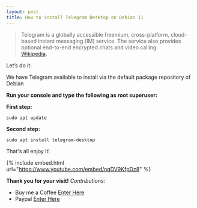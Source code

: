 ```yaml
---
layout: post
title: How to install Telegram Desktop on Debian 11
---
```


>Telegram is a globally accessible freemium, cross-platform, cloud-based instant messaging (IM) service. The service also provides optional end-to-end encrypted chats and video calling.  
[Wikipedia](https://en.wikipedia.org/wiki/Telegram_(software)).


Let’s do it:

We have Telegram available to install via the default package repository of Debian

**Run your console and type the following as root superuser:**

**First step:**

```code
sudo apt update
```

**Second step:**

```code
sudo apt install telegram-desktop
```

That's all enjoy it!

{% include embed.html url="https://www.youtube.com/embed/nqDV9KfpDz8" %}

**Thank you for your visit!**
*Contributions:*

+ Buy me a Coffee [Enter Here](https://www.buymeacoffee.com/alvaloper)
+ Paypal [Enter Here](https://www.paypal.com/paypalme/ingespinozalj)